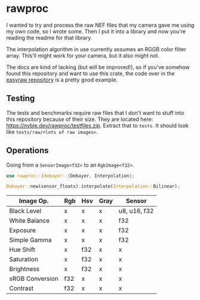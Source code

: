 # rawproc

I wanted to try and process the raw NEF files that my camera gave me using my own code, so I wrote
some. Then I put it into a library and now you're reading the readme for that library.

The interpolation algorithm in use currently assumes an RGGB color filter array. This'll might
work for your camera, but it also might not.

The docs are kind of lacking (but will be improved!), so if you've somehow found this repository
and want to use this crate, the code over in the [easyraw repository][easyraw-github] is a pretty
good example.

[easyraw-github]: https://github.com/gennyble/easyraw

## Testing
The tests and benchmarks require raw files that I don't want to stuff into this repository because
of their size. They are located here: <https://nyble.dev/rawproc/testfiles.zip>. Extract that to
`tests`. It should look like `tests/raw/<lots of raw images>`.

## Operations

Going from a `SensorImage<f32>` to an `RgbImage<f32>`.
```rust
use rawproc::{debayer::{Debayer, Interpolation};

Debayer::new(sensor_floats).interpolate(Interpolation::Bilinear);
```

| Image Op.       | Rgb     | Hsv     | Gray    | Sensor       |
| --------------- | ------- | ------- | ------- | ------------ |
| Black Level     | x       | x       | x       | u8, u16, f32 |
| White Balance   | x       | x       | x       | f32          |
| Exposure        | x       | x       | x       | f32          |
| Simple Gamma    | x       | x       | x       | f32          |
| Hue Shift       | x       | f32     | x       | x            |
| Saturation      | x       | f32     | x       | x            |
| Brightness      | x       | f32     | x       | x            |
| sRGB Conversion | f32     | x       | x       | x            |
| Contrast        | f32     | x       | x       | x            |
